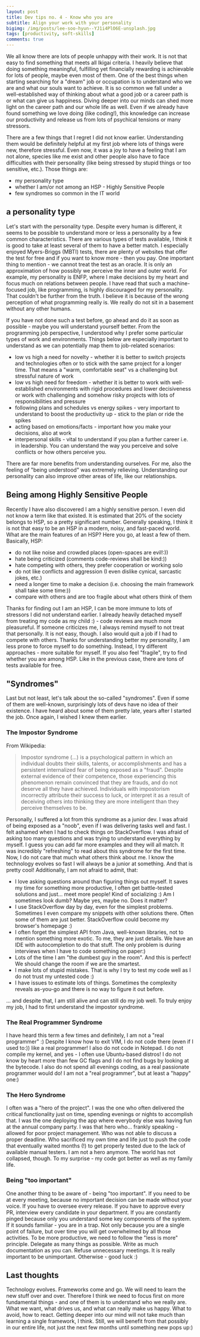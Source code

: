 ```yaml
---
layout: post
title: Dev tips no. 4 - Know who you are
subtitle: Align your work with your personality
bigimg: /img/posts/lee-soo-hyun--YJ1i4PlO6E-unsplash.jpg
tags: [productivity, soft-skills]
comments: true
---
```


We all know there are lots of people unhappy with their work. It is not that easy to find something that meets all Ikigai criteria. I heavily believe that doing something
meaningful, fulfilling yet financially rewarding is achievable for lots of people, maybe even most of them. One of the best things when starting searching for a "dream" job or occupation
is to understand who we are and what our souls want to achieve. It is so common we fall under a well-established way of thinking about what a good job or a career path is or what
can give us happiness. Diving deeper into our minds can shed more light on the career path and our whole life as well. Even if we already have found something we love doing (like coding!), this knowledge
can increase our productivity and release us from lots of psychical tensions or many stressors. 

There are a few things that I regret I did not know earlier. Understanding them would be definitely helpful at my first job where lots of things were new, therefore stressful.
Even now, it was a joy to have a feeling that I am not alone, species like me exist and other people also have to face difficulties with their personality (like being stressed by stupid things or too sensitive, etc.). Those things are:
- my personality type
- whether I am/or not among an HSP - Highly Sensitive People
- few syndromes so common in the IT world

## a personality type
Let's start with the personality type. Despite every human is different, it seems to be possible to understand more or less a personality by a few common characteristics. There are various types of tests available,
I think it is good to take at least several of them to have a better match. I especially enjoyed Myers-Briggs (MBTI) tests, there are plenty of websites that offer the test for free and if you want to know more - then you pay.
One important thing to mention - we cannot treat the test as an oracle. It is only an approximation of how possibly we perceive the inner and outer world. For example, my personality is ENFP, where
I make decisions by my heart and focus much on relations between people. I have read that such a machine-focused job, like programming, is highly discouraged for my personality. That couldn't be further from the truth. I believe it is because
of the wrong perception of what programming really is. We really do not sit in a basement without any other humans.

If you have not done such a test before, go ahead and do it as soon as possible - maybe you will understand yourself better. From the programming job perspective, I understood why I prefer some particular types of work and environments.
Things below are especially important to understand as we can potentially map them to job-related scenarios:
- low vs high a need for novelty - whether it is better to switch projects and technologies often or to stick with the same project for a longer time. That means a "warm, comfortable seat" vs a challenging but stressful nature of work
- low vs high need for freedom - whether it is better to work with well-established environments with rigid procedures and lower decisiveness or work with challenging and somehow risky projects with lots of
responsibilities and pressure
- following plans and schedules vs energy spikes - very important to understand to boost the productivity up - stick to the plan or ride the spikes
- acting based on emotions/facts - important how you make your decisions, also at work
- interpersonal skills - vital to understand if you plan a further career i.e. in leadership. You can understand the way you perceive and solve conflicts or how others perceive you.

There are far more benefits from understanding ourselves. For me, also the feeling of "being understood" was extremely relieving. Understanding our personality can also improve other areas of life, like our relationships.

## Being among Highly Sensitive People
Recently I have also discovered I am a highly sensitive person. I even did not know a term like that existed. It is estimated that 20% of the society belongs to HSP, so a pretty significant number.
Generally speaking, I think it is not that easy to be an HSP in a modern, noisy, and fast-paced world. What are the main features of an HSP?
Here you go, at least a few of them. Basically, HSP:
- do not like noise and crowded places (open-spaces are evil!:))
- hate being criticized (comments code-reviews shall be kind:))
- hate competing with others, they prefer cooperation or working solo
- do not like conflicts and aggression (I even dislike cynical, sarcastic jokes, etc.)
- need a longer time to make a decision (i.e. choosing the main framework shall take some time:))
- compare with others and are too fragile about what others think of them

Thanks for finding out I am an HSP, I can be more immune to lots of stressors I did not understand earlier. I already heavily detached myself from treating my code as my child :) - code reviews are much more pleasureful.
If someone criticizes me, I always remind myself to not treat that personally. It is not easy, though. I also would quit a job if I had to compete with others. Thanks for understanding better my personality, I am less
prone to force myself to do something. Instead, I try different approaches - more suitable for myself. If you also feel "fragile", try to find whether you are among HSP. Like in the previous case, there are tons of tests available for free.

## "Syndromes"
Last but not least, let's talk about the so-called "syndromes". Even if some of them are well-known, surprisingly lots of devs have no idea of their existence. I have heard about some of them pretty late, years after
I started the job. Once again, I wished I knew them earlier.

### The Impostor Syndrome
From Wikipedia:

> Impostor syndrome (...) is a psychological pattern in which an individual doubts their skills, talents, or accomplishments and has a persistent internalized fear of being exposed as a "fraud". Despite external evidence of their competence, those experiencing this phenomenon remain convinced that they are frauds, and do not deserve all they have achieved. Individuals with impostorism incorrectly attribute their success to luck, or interpret it as a result of deceiving others into thinking they are more intelligent than they perceive themselves to be.

Personally, I suffered a lot from this syndrome as a junior dev. I was afraid of being exposed as a "noob", even if I was delivering tasks well and fast. I felt ashamed when I had to check things on StackOverflow.
I was afraid of asking too many questions and was trying to understand everything by myself. I guess you can add far more examples and they will all match.
It was incredibly "refreshing" to read about this syndrome for the first time. Now, I do not care that much what others
think about me. I know the technology evolves so fast I will always be a junior at something. And that is pretty cool! Additionally, I am not afraid to admit, that:
- I love asking questions around than figuring things out myself. It saves my time for something more productive, I often get battle-tested solutions and just... meet more people! Kind of socializing :) Am I sometimes look dumb? Maybe yes, maybe no. Does it matter?
- I use StackOverflow day by day, even for the simplest problems. Sometimes I even compare my snippets with other solutions there. Often some of them are just better. StackOverflow could become my browser's homepage :)
- I often forget the simplest API from Java, well-known libraries, not to mention something more exotic. To me, they are just details. We have an IDE with autocompletion to do that stuff. The only problem is during interviews when I have to code something on paper:)
- Lots of the time I am "the dumbest guy in the room". And this is perfect! We should change the room if we are the smartest.
- I make lots of stupid mistakes. That is why I try to test my code well as I do not trust my untested code :)
- I have issues to estimate lots of things. Sometimes the complexity reveals as-you-go and there is no way to figure it out before.

... and despite that, I am still alive and can still do my job well. To truly enjoy my job, I had to first understand the impostor syndrome.

### The Real Programmer Syndrome
I have heard this term a few times and definitely, I am not a "real programmer" :) Despite I know how to exit VIM, I do not code there (even if I used to:)) like a real programmer! I also do not code in Notepad.
I do not compile my kernel, and yes - I often use Ubuntu-based distros! I do not know by heart more than few GC flags and I do not find bugs by looking at the bytecode. I also do not spend all evenings
coding, as a real passionate programmer would do! I am not a "real programmer", but at least a "happy" one:)

### The Hero Syndrome
I often was a "hero of the project". I was the one who often delivered the critical functionality just on time, spending evenings or nights to accomplish that. I was the one deploying the app where everybody else was
having fun at the annual company party. I was that hero who... frankly speaking - allowed for poor project management. Who was not able to discuss a proper deadline. Who sacrificed my own time and life just to
push the code that eventually waited months (!) to get properly tested due to the lack of available manual testers. I am not a hero anymore. The world has not collapsed, though. To my surprise - my code got better
as well as my family life.

### Being "too important"
One another thing to be aware of - being "too important". If you need to be at every meeting, because no important decision can be made without your voice. If you have to oversee every release.
If you have to approve every PR, interview every candidate in your department. If you are constantly pinged because only you understand some key components of the system. If it sounds familiar - you are in a trap.
Not only because you are a single point of failure, but over time you will get overwhelmed by all those activities. To be more productive, we need to follow the "less is more" principle. Delegate as many
things as possible. Write as much documentation as you can. Refuse unnecessary meetings. It is really important to be unimportant. Otherwise - good luck :)

## Last thoughts
Technology evolves. Frameworks come and go. We will need to learn the new stuff over and over. Therefore I think we need to focus first on more fundamental things - and one of them is to understand who we really are.
What we want, what drives us, and what can really make us happy. What to avoid, how to react. Getting deeper into our mind will not take much than learning a single framework, I think. Still, we will benefit from that possibly in our entire life,
not just the next few months until something new pops up:)